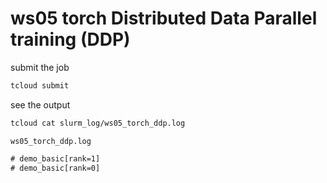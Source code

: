 # ws05 torch Distributed Data Parallel training (DDP)

submit the job

```bash
tcloud submit
```

see the output

```bash
tcloud cat slurm_log/ws05_torch_ddp.log
```

`ws05_torch_ddp.log`

```txt
# demo_basic[rank=1]
# demo_basic[rank=0]
```
